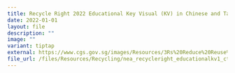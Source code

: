 ```yaml
---
title: Recycle Right 2022 Educational Key Visual (KV) in Chinese and Tamil
date: 2022-01-01
layout: file
description: ""
image: ""
variant: tiptap
external: https://www.cgs.gov.sg/images/Resources/3Rs%20Reduce%20Reuse%20and%20Recycle/nea_recycleright_educationalkv1_ct.jpg
file_url: /files/Resources/Recycling/nea_recycleright_educationalkv1_ct.pdf
---
```

